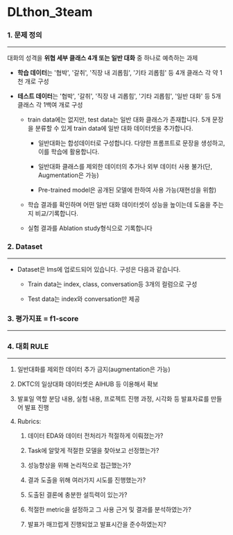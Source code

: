 # DLthon_3team

### **1. 문제 정의**

***

대화의 성격을 **위협 세부 클래스 4개 또는 일반 대화** 중 하나로 예측하는 과제

- **학습 데이터**는 '협박', '갈취', '직장 내 괴롭힘', '기타 괴롭힘' 등 4개 클래스 각 약 1천 개로 구성

- **테스트 데이터**는 '협박', '갈취', '직장 내 괴롭힘', '기타 괴롭힘', '일반 대화' 등 5개 클래스 각 1백여 개로 구성

  - train data에는 없지만, test data는 일반 대화 클래스가 존재합니다. 5개 문장을 분류할 수 있게 train data에 일반 대화 데이터셋을 추가합니다.

    - 일반대화는 합성데이터로 구성합니다. 다양한 프롬프트로 문장을 생성하고, 이를 학습에 활용합니다.

    - 일반대화 클래스를 제외한 데이터의 추가나 외부 데이터 사용 불가(단, Augmentation은 가능)

    - Pre-trained model은 공개된 모델에 한하여 사용 가능(재현성을 위함)

  - 학습 결과를 확인하며 어떤 일반 대화 데이터셋이 성능을 높이는데 도움을 주는지 비교/기록합니다.

  - 실험 결과를 Ablation study형식으로 기록합니다


### **2. Dataset**

***

- Dataset은 lms에 업로드되어 있습니다. 구성은 다음과 같습니다.

  - Train data는 index, class, conversation등 3개의 컬럼으로 구성

  - Test data는 index와 conversation만 제공


### **3. 평가지표 = f1-score**

***

### **4. 대회 RULE**

***

1. 일반대화를 제외한 데이터 추가 금지(augmentation은 가능)

2. DKTC의 일상대화 데이터셋은 AIHUB 등 이용해서 확보

3. 발표일 역할 분담 내용, 실험 내용, 프로젝트 진행 과정, 시각화 등 발표자료를 만들어 발표 진행

4. Rubrics:

   1. 데이터 EDA와 데이터 전처리가 적절하게 이뤄졌는가?

   2. Task에 알맞게 적절한 모델을 찾아보고 선정했는가?

   3. 성능향상을 위해 논리적으로 접근했는가?

   4. 결과 도출을 위해 여러가지 시도를 진행했는가?

   5. 도출된 결론에 충분한 설득력이 있는가?

   6. 적절한 metric을 설정하고 그 사용 근거 및 결과를 분석하였는가?

   7. 발표가 매끄럽게 진행되었고 발표시간을 준수하였는지?
